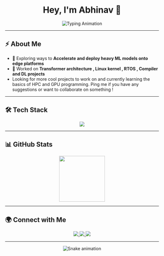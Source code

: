 <!-- Header with cool typing animation -->
<h1 align="center">
  Hey, I'm Abhinav 👋  
</h1>

<p align="center">
  <img src="https://readme-typing-svg.herokuapp.com?font=Fira+Code&size=22&duration=3000&pause=1000&color=00BFFF&center=true&vCenter=true&width=550&lines=Deep+Learning+%7C+Compilers;AI+%26+Hardware+Acceleration+Enthusiast" alt="Typing Animation" />
</p>

---

## ⚡ About Me
- 🧠 Exploring ways to **Accelerate and deploy heavy ML models onto edge platforms**  
- 🔬 Worked on **Transformer architecture , Linux kernel , RTOS , Compiler and DL projects**  
- Looking for more cool projects to work on and currently learning the basics of HPC and  GPU programming. Ping me if you have any suggestions or want to collaborate on something !  

---

## 🛠️ Tech Stack

<p align="center">
  <img src="https://skillicons.dev/icons?i=c,cpp,python,pytorch,opencv,linux" />
</p>

---

## 📊 GitHub Stats
<p align="center">
  <img src="https://github-readme-stats.vercel.app/api?username=herculoxz&show_icons=true&theme=tokyonight" height="150"/>
</p>

---

## 🌍 Connect with Me

<p align="center">
  <a href="mailto:abhinav.ananthu@example.com">
    <img src="https://img.shields.io/badge/Email-D14836?style=for-the-badge&logo=gmail&logoColor=white"/>
  </a>
  <a href="https://www.linkedin.com/in/abhinavananthu">
    <img src="https://img.shields.io/badge/LinkedIn-0A66C2?style=for-the-badge&logo=linkedin&logoColor=white"/>
  </a>
  <a href="https://x.com/yourusername">
    <img src="https://img.shields.io/badge/X-000000?style=for-the-badge&logo=x&logoColor=white"/>
  </a>
</p>

---
<p align="center">
  <img src="https://raw.githubusercontent.com/herculoxz/herculoxz/output/snake.svg" alt="Snake animation" />
</p>




